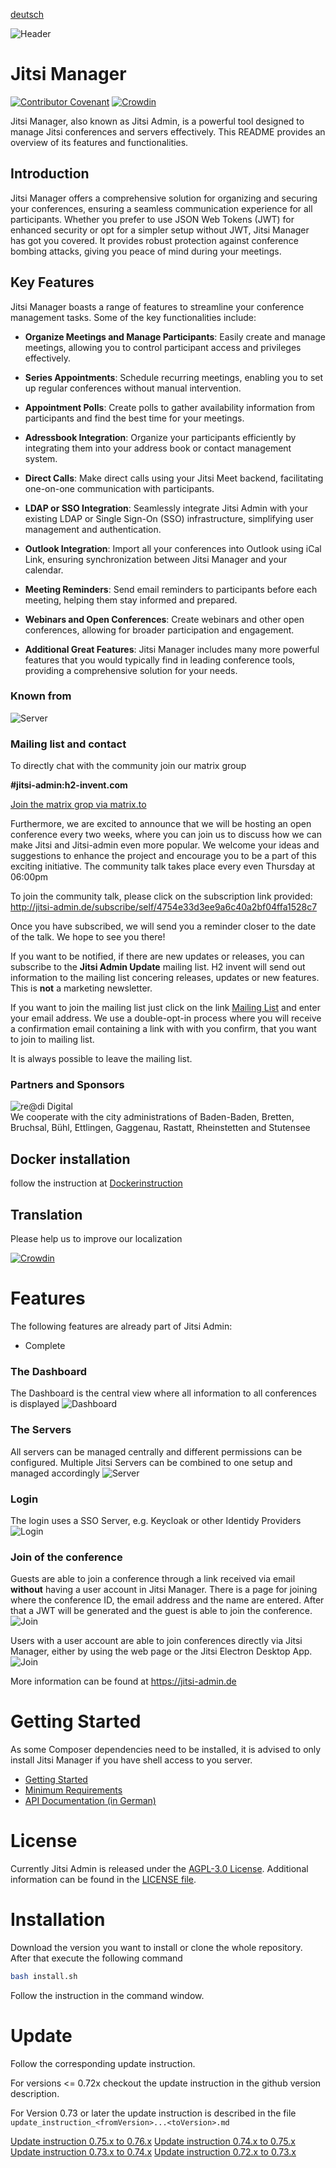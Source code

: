 [deutsch](README_de.md)

![Header](docs/images/header.png)
# Jitsi Manager

[![Contributor Covenant](https://img.shields.io/badge/Contributor%20Covenant-v2.0%20adopted-ff69b4.svg)](code_of_conduct.md)
[![Crowdin](https://badges.crowdin.net/jitsi-admin/localized.svg)](https://crowdin.com/project/jitsi-admin)


Jitsi Manager, also known as Jitsi Admin, is a powerful tool designed to manage Jitsi conferences and servers effectively. This README provides an overview of its features and functionalities.

## Introduction

Jitsi Manager offers a comprehensive solution for organizing and securing your conferences, ensuring a seamless communication experience for all participants. Whether you prefer to use JSON Web Tokens (JWT) for enhanced security or opt for a simpler setup without JWT, Jitsi Manager has got you covered. It provides robust protection against conference bombing attacks, giving you peace of mind during your meetings.

## Key Features

Jitsi Manager boasts a range of features to streamline your conference management tasks. Some of the key functionalities include:

* **Organize Meetings and Manage Participants**: Easily create and manage meetings, allowing you to control participant access and privileges effectively.

* **Series Appointments**: Schedule recurring meetings, enabling you to set up regular conferences without manual intervention.

* **Appointment Polls**: Create polls to gather availability information from participants and find the best time for your meetings.

* **Adressbook Integration**: Organize your participants efficiently by integrating them into your address book or contact management system.

* **Direct Calls**: Make direct calls using your Jitsi Meet backend, facilitating one-on-one communication with participants.

* **LDAP or SSO Integration**: Seamlessly integrate Jitsi Admin with your existing LDAP or Single Sign-On (SSO) infrastructure, simplifying user management and authentication.

* **Outlook Integration**: Import all your conferences into Outlook using iCal Link, ensuring synchronization between Jitsi Manager and your calendar.

* **Meeting Reminders**: Send email reminders to participants before each meeting, helping them stay informed and prepared.

* **Webinars and Open Conferences**: Create webinars and other open conferences, allowing for broader participation and engagement.

* **Additional Great Features**: Jitsi Manager includes many more powerful features that you would typically find in leading conference tools, providing a comprehensive solution for your needs.

### Known from


![Server](docs/images/ct-logo.png)


### Mailing list and contact

To directly chat with the community join our matrix group

__#jitsi-admin:h2-invent.com__


[Join the matrix grop via matrix.to](https://matrix.to/#/#jitsi-admin:h2-invent.com)



Furthermore, we are excited to announce that we will be hosting an open conference every two weeks, where you can join us to discuss how we can make Jitsi and Jitsi-admin even more popular.
We welcome your ideas and suggestions to enhance the project and encourage you to be a part of this exciting initiative. The community talk takes place every even Thursday at 06:00pm

To join the community talk, please click on the subscription link provided: http://jitsi-admin.de/subscribe/self/4754e33d3ee9a6c40a2bf04ffa1528c7

Once you have subscribed, we will send you a reminder closer to the date of the talk. We hope to see you there!


If you want to be notified, if there are new updates or releases, you can subscribe to the __Jitsi Admin Update__ mailing list.
H2 invent will send out information to the mailing list concering releases, updates or new features.
This is __not__ a marketing newsletter.

If you want to join the mailing list just click on the link [Mailing List](https://verteiler.h2-invent.com/?p=subscribe&id=1) and enter your email address.
We use a double-opt-in process where you will receive a confirmation email containing a link with with you confirm, that you want to join to mailing list.

It is always possible to leave the mailing list.

### Partners and Sponsors
![re@di Digital](docs/images/readi.png)<br>
We cooperate with the city administrations of Baden-Baden, Bretten, Bruchsal, Bühl, Ettlingen, Gaggenau, Rastatt, Rheinstetten and Stutensee

## Docker installation
follow the instruction at [Dockerinstruction](installDocker.md)

## Translation
Please help us to improve our localization

[![Crowdin](https://badges.crowdin.net/jitsi-admin/localized.svg)](https://crowdin.com/project/jitsi-admin)
# Features

The following features are already part of Jitsi Admin:

* Complete 

### The Dashboard

The Dashboard is the central view where all information to all conferences is displayed
![Dashboard](docs/images/dashboard-heading.png)

### The Servers

All servers can be managed centrally and different permissions can be configured.
Multiple Jitsi Servers can be combined to one setup and managed accordingly
![Server](docs/images/server.png)

### Login

The login uses a SSO Server, e.g. Keycloak or other Identidy Providers
![Login](docs/images/login.png)

### Join of the conference

Guests are able to join a conference through a link received via email __without__ having a user account in Jitsi Manager.
There is a page for joining where the conference ID, the email address and the name are entered.
After that a JWT will be generated and the guest is able to join the conference.
![Join](docs/images/join.png)

Users with a user account are able to join conferences directly via Jitsi Manager, either by using the web page or the Jitsi Electron Desktop App.
![Join](docs/images/joint-internal.png)

More information can be found at https://jitsi-admin.de

# Getting Started

As some Composer dependencies need to be installed, it is advised to only install Jitsi Manager if you have shell access to you server.

* [Getting Started ](https://github.com/H2-invent/jitsi-admin/wiki/Get-Started-English)
* [Minimum Requirements](https://github.com/H2-invent/jitsi-admin/wiki/Minimum-server-requirements-English)
* [API Documentation (in German)](https://github.com/H2-invent/jitsi-admin/wiki/API-Endpoints)

# License

Currently Jitsi Admin is released under the [AGPL-3.0 License](https://www.gnu.org/licenses/agpl-3.0.en.html). Additional information can be found in the [LICENSE file](LICENSE).

# Installation
Download the version you want to install or clone the whole repository.
After that execute the following command
```bash
bash install.sh
```
Follow the instruction in the command window.

# Update
Follow the corresponding update instruction.

For versions <= 0.72x checkout the update instruction in the github version description.

For Version 0.73 or later the update instruction is described in the file 
`update_instruction_<fromVersion>...<toVersion>.md`

[Update instruction 0.75.x to 0.76.x](update_instruction_0.75.x...0.76.x.md)
[Update instruction 0.74.x to 0.75.x](update_instruction_0.74.x...0.75.x.md)
[Update instruction 0.73.x to 0.74.x](update_instruction_0.73.x...0.74.x.md)
[Update instruction 0.72.x to 0.73.x](update_instruction_0.72.x...0.73.x.md)

